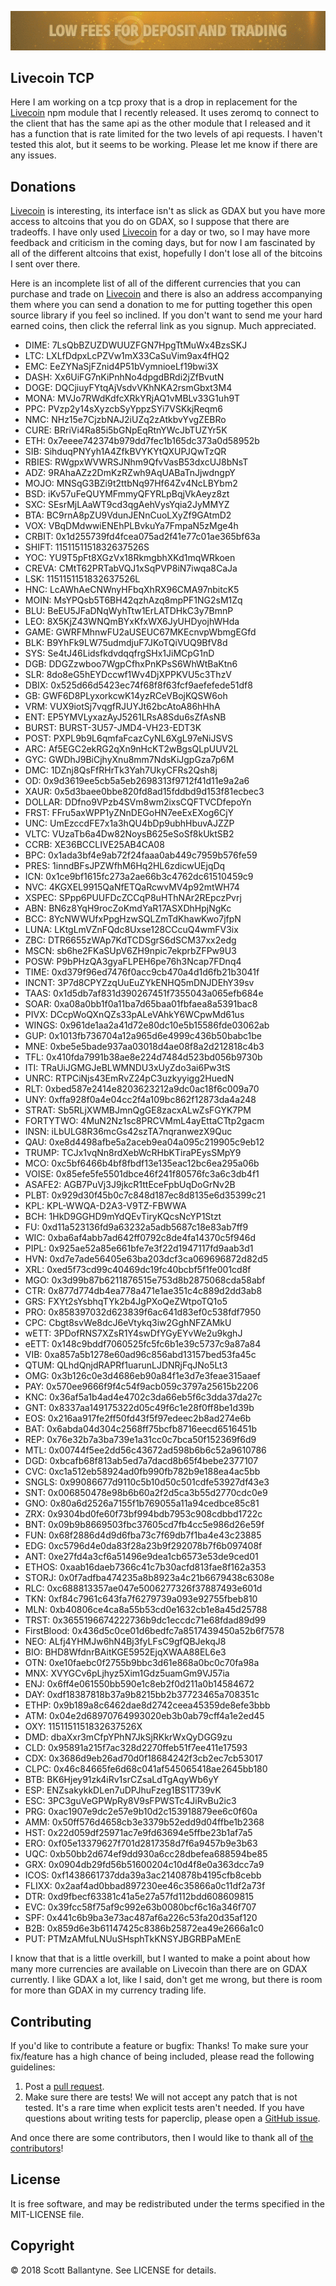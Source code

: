 [![LIVECOIN](https://github.com/ballantyne/livecoin/blob/master/images/affiliate.gif?raw=true)](https://livecoin.net/?from=Livecoin-ybRDrafb)

Livecoin TCP
------------


Here I am working on a tcp proxy that is a drop in replacement for the [Livecoin](https://livecoin.net/?from=Livecoin-ybRDrafb) npm module that I recently released.  It uses zeromq to connect to the client that has the same api as the other module that I released and it has a function that is rate limited for the two levels of api requests.  I haven't tested this alot, but it seems to be working.  Please let me know if there are any issues.


Donations
------------


[Livecoin](https://livecoin.net/?from=Livecoin-ybRDrafb) is interesting, its interface isn't as slick as GDAX but you have more access to altcoins that you do on GDAX, so I suppose that there are tradeoffs.  I have only used [Livecoin](https://livecoin.net/?from=Livecoin-ybRDrafb) for a day or two, so I may have more feedback and criticism in the coming days, but for now I am fascinated by all of the different altcoins that exist, hopefully I don't lose all of the bitcoins I sent over there. 

Here is an incomplete list of all of the different currencies that you can purchase and trade on [Livecoin](https://livecoin.net/?from=Livecoin-ybRDrafb) and there is also an address accompanying them where you can send a donation to me for putting together this open source library if you feel so inclined.  If you don't want to send me your hard earned coins, then click the referral link as you signup.  Much appreciated.


* DIME: 7LsQbBZUZDWUUZFGN7HpgTtMuWx4BzsSKJ
* LTC: LXLfDdpxLcPZVw1mX33CaSuVim9ax4fHQ2
* EMC: EeZYNaSjFZnid4P51bVymnioeLf19bwi3X
* DASH: Xx6UiFG7nKiPnhNo4dpgdBRdi2jZfBvutN
* DOGE: DQCjiuyFYtqAjVsdvVKhNKA2rsmGbxt3M4
* MONA: MVJo7RWdKdfcXRkYRjAQ1vMBLv33G1uh9T
* PPC: PVzp2y14sXyzcbSyYppzSYi7VSKkjReqm6
* NMC: NHz15e7CjzbNAJ2iUZq2zAtkbvYvgZEBRo
* CURE: BRriVi4Ra85i5bGNpEqRtnYWcJbTUZYr5K
* ETH: 0x7eeee742374b979dd7fec1b165dc373a0d58952b
* SIB: SihduqPNYyh1A4ZfkBVYKYtQXUPJQwTzQR
* RBIES: RWgpxWVWRSJNhm9QfvVasB53dxcUJ8bNsT
* ADZ: 9RAhaAZz2DmKzRZwh9AqUABaTnJjwdngpY
* MOJO: MNSqG3BZi9t2ttbNq97Hf64Zv4NcLBYbm2
* BSD: iKv57uFeQUYMFmmyQFYRLpBqjVkAeyz8zt
* SXC: SEsrMjLAaWT9cd3qgAehVysYqia2JyMMYZ
* BTA: BC9rnA8pZU9VdunJENnCuoLXyZf9GAtmD2
* VOX: VBqDMdwwiENEhPLBvkuYa7FmpaN5zMge4h
* CRBIT: 0x1d255739fd4fcea075ad2f41e77c01ae365bf63a
* SHIFT: 1151151151832637526S
* YOC: YU9T5pFt8XGzVx18RkmgbhXKd1mqWRkoen
* CREVA: CMtT62PRTabVQJ1xSqPVP8iN7iwqa8CaJa
* LSK: 1151151151832637526L
* HNC: LcAWhAeCNWnyHFbqXhRX96CMA97nbitcK5
* MOIN: MsYPQsb5T6BH42qzhAzq8mpPF1NG2sM1Zq
* BLU: BeEU5JFaDNqWyhTtw1ErLATDHkC3y7BmnP
* LEO: 8X5KjZ43WNQmBYxKfxWX6JyUHDyojhWHda
* GAME: GWRFMhnwFU2aUSEUC67MKEcnvpWbmgEGfd
* BLK: B9YhFk9LW75udmdjuF7JKoTQiVUQ9BfV8d
* SYS: Se4tJ46LidsfkdvdqqfrgSHx1JiMCpG1nD
* DGB: DDGZzwboo7WgpCfhxPnKPsS6WhWtBaKtn6
* SLR: 8do8eG5hEYDccwf1Wv4DjXPPKVU5c3ThzV
* DBIX: 0x525d66d5423ec74f68f8f63fcf9aefefede51df8
* GB: GWF6D8PLyxorkcwK14yzRCeVBojKQSW6oh
* VRM: VUX9iotSj7vqgfRJUYJt62bcAtoA86hHhA
* ENT: EP5YMVLyxazAyJ5261LRsA8Sdu6sZfAsNB
* BURST: BURST-3U57-JMD4-VH23-EDT3K
* POST: PXPL9b9L6qmfaFcazCyNL6XgL97eNiJSVS
* ARC: Af5EGC2ekRG2qXn9nHcKT2wBgsQLpUUV2L
* GYC: GWDhJ9BiCjhyXnu8mm7NdsKiJgpGza7p6M
* DMC: 1DZnj8QsFfRHrTk3Yah7UkyCFRs2Qsh8j
* OD: 0x9d3619ee5cb5a5eb2698313f9712f41d11e9a2a6
* XAUR: 0x5d3baee0bbe820fd8ad15fddbd9d153f81ecbec3
* DOLLAR: DDfno9VPzb4SVm8wm2ixsCQFTVCDfepoYn
* FRST: FFru5axWPP1yZNnDEGoHN7eeExEXog6CjY
* UNC: UmEzccdFE7x1a3hQU4bDp9ubhHbuvAJZZP
* VLTC: VUzaTb6a4Dw82NoysB625eSoSf8kUktSB2
* CCRB: XE36BCCLIVE25AB4CA08
* BPC: 0x1ada3bf4e9ab72f24faaa0ab449c7959b576fe59
* PRES: 1inndBFsJPZWfhM6Hq2HL6zdicwUEjqDq
* ICN: 0x1ce9bf1615fc273a2ae66b3c4762dc61510459c9
* NVC: 4KGXEL9915QaNfETQaRcwvMV4p92mtWH74
* XSPEC: SPpp6PUUFDcZCCqP8uHThNAr2REpczPvrj
* ABN: BN6z8YqH9rocZoKmdYaR17ASXDhHpjNgKc
* BCC: 8YcNWWUfxPpgHzwSQLZmTdKhawKwo7jfpN
* LUNA: LKtgLmVZnFQdc8Uxse128CCcuQ4wmFV3ix
* ZBC: DTR6655zWAp7KdTCDSgrS6dSCM37xx2edg
* MSCN: sb6he2FKaSUpV6ZH9npic7ekprbZFPw9U3
* POSW: P9bPHzQA3gyaFLPEH6pe76h3Ncap7FDnq4
* TIME: 0xd379f96ed7476f0acc9cb470a4d1d6fb21b3041f
* INCNT: 3P7d8CPYZzqUuEuZYkENHQ5mDNJDEhY39sv
* TAAS: 0x1d5db7af831d390267451f7355043a065efb684e
* SOAR: 0xa08a0bb1f0a11ba7d65baa01fbfaea8a5391bac8
* PIVX: DCcpWoQXnQZs33pALeVAhkY6WCpwMd61us
* WINGS: 0x961de1aa2a41d72e80dc10e5b15586fde03062ab
* GUP: 0x1013fb736704a12a965d6e4999c436b50babc1be
* MNE: 0xbe5e5bade937aa03018d4ae08f8a2d212818c4b3
* TFL: 0x410fda7991b38ae8e224d7484d523bd056b9730b
* ITI: TRaUiJGMGJeBLWMNDU3xUyZdo3ai6Pw3tS
* UNRC: RTPCiNjs43EmRvZ24pC3uzkyyigg2HuedN
* RLT: 0xbed587e2414e8203623212a9dc0ac18f6c009a70
* UNY: 0xffa928f0a4e04cc2f4a109bc862f12873da4a248
* STRAT: Sb5RLjXWMBJmnQgGE8zacxALwZsFGYK7PM
* FORTYTWO: 4MuN2Nz1sc8PRCVMmL4ayEttaCTtp2gacm
* INSN: iLbULG8R36mcGs42szTA7nqranwezX9Quc
* QAU: 0xe8d4498afbe5a2aceb9ea04a095c219905c9eb12
* TRUMP: TCJx1vqNn8rdXebWcRHbKTiraPEysSMpY9
* MCO: 0xc5bf6466b4bf8fbdf13e135eac12bc6ea295a06b
* VOISE: 0x85efe5fe5501dbce46f241f80576fc3a6c3db4f1
* ASAFE2: AGB7PuVj3J9jkcR1ttEceFpbUqDoGrNv2B
* PLBT: 0x929d30f45b0c7c848d187ec8d8135e6d35399c21
* KPL: KPL-WWQA-D2A3-V9TZ-FBWWA
* BCH: 1HkD9GGHD9mYdQEvTiryKQcsNcYP1Stzt
* FU: 0xd11a523136fd9a63232a5adb5687c18e83ab7ff9
* WIC: 0xba6af4abb7ad642ff0792c8de4fa14370c5f946d
* PIPL: 0x925ae52a85e661bfe7e3f22d1947117fd9aab3d1
* HVN: 0xd7e7ade56405e63ba203dcf3ca069696872d82d5
* XRL: 0xed5f73cd99c40469dc19fc40bcbf5f1fe001cd8f
* MGO: 0x3d99b87b6211876515e753d8b2875068cda58abf
* CTR: 0x877d774db4ea778a471e1ae351c4c889d2dd3ab8
* GRS: FXYt2sYsbhqTYk2b4JgPXoQeZWtpoTQ1o5
* PRO: 0x858397032d623839f6ac641d83ef0c538fdf7950
* CPC: Cbgt8svWe8dcJ6eVtykq3iw2GghNFZAMkU
* wETT: 3PDofRNS7XZsR1Y4swDfYGyEYvWe2u9kghJ
* eETT: 0x148c9bddf7060525fc5fc6b1e39c5737c9a87a84
* VIB: 0xa857a5b1278e60ad96c856abd13157bed53fa45c
* QTUM: QLhdQnjdRAPRf1uarunLJDNRjFqJNo5Lt3
* OMG: 0x3b126c0e3d4686eb90a84f1e3d7e3feae315aaef
* PAY: 0x570ee9666f9f4c54f9acb059c3797a25615b2206
* KNC: 0x36af5a1b4ad4e4702c3da66eb5f6c3dda37da27c
* GNT: 0x8337aa149175322d05c49f6c1e28f0ff8be1d39b
* EOS: 0x216aa917fe2ff50fd43f5f97edeec2b8ad274e6b
* BAT: 0x6abda04d304c2568ff75bcfb8716eecd6516451b
* REP: 0x76e32b7a3ba739e1a31cc0c7bca50f152369f6d9
* MTL: 0x00744f5ee2dd56c43672ad598b6b6c52a9610786
* DGD: 0xbcafb68f813ab5ed7a7dacd8b65f4bebe2377107
* CVC: 0xc1a512eb58924ad0fb990fb782b9e188ea4ac5bb
* SNGLS: 0x99086677d9110c5b10d50c501cdfe53927df43e3
* SNT: 0x006850478e98b6b60a2f2d5ca3b55d2770cdc0e9
* GNO: 0x80a6d2526a7155f1b769055a11a94cedbce85c81
* ZRX: 0x9304bd0fe60f73bf994bdb7953c908cdbbd1722c
* BNT: 0x09b9b8669503fbc37605cd7fb4cc5e986d26e59f
* FUN: 0x68f2886d4d9d6fba73c7f69db7f1ba4e43c23885
* EDG: 0xc5796d4e0da83f28a23b9f292078b7f6b097408f
* ANT: 0xe27fd4a3cf6a51496e9dea1cb6573e53de9ced01
* ETHOS: 0xaab16daeb7366c41c7b30acfd813fae8f162a353
* STORJ: 0x0f7adfba474235a8b8923a4c21b6679438c6308e
* RLC: 0xc688813357ae047e5006277326f37887493e601d
* TKN: 0xf84c7961c643fa7f6279739a093e92755fbeb810
* MLN: 0xb40806ce4ca8a55b53cd0e1632cb1e8a45d25788
* TRST: 0x3655196674222736b9dc1eccdc71e68fdad89d99
* FirstBlood: 0x436d5c0ce01d6bedfc7a8517439450a52b6f7578
* NEO: ALfj4YHMJw6hN4Bj3fyLFsC9gfQBJekqJ8
* BIO: BHD8WfdnrBAitKGE5952EjqXWAA88EL6e3
* OTN: 0xe10faebc0f2755b9bbc3d61e868a0bc0c70fa98a
* MNX: XVYGCv6pLjhyz5Xim1Gdz5uamGm9VJ57ia
* ENJ: 0x6ff4e061550bb590e1c8eb2f0d211a0b14584672
* DAY: 0xdf18387818b37a9b8215bb2b37723465a708351c
* ETHP: 0x9b189a8c6462dae8d2742ceea45359de8efe3bbb
* ATM: 0x04e2d68970764993020eb3b0ab79cff4a1e2ed45
* OXY: 1151151151832637526X
* DMD: dbaXxr3mCfpYPhN7JkSjRKkrWxQyDGG9zu
* CLD: 0x95891a215f7ac328d2270ffeb51f7ee411e17593
* CDX: 0x3686d9eb26ad70d0f18684242f3cb2ec7cb53017
* CLPC: 0x46c84665fe6d68c041af545065418ae2645bb180
* BTB: BK6Hjey91zk4iRv1srCZsaLdTgAqyWb6yY
* ESP: ENZsakykkDLen7uDPJhuFzeg1BS1T739vK
* ESC: 3PC3guVeGPWpRy8V9sFPWSTc4JiRvBu2ic3
* PRG: 0xac1907e9dc2e57e9b10d2c153918879ee6c0f60a
* AMM: 0x50ff576d4658cb3e3379b52edd9d04ffbe1b2368
* HST: 0x22d059df25971ac7e9fd63694e5ffbe23b1af7a5
* ERO: 0xf05e13379627f701d2817358d7f6a9457b9e3b63
* UQC: 0xb50bb2d674ef9dd930a6cc28dbefea688594be85
* GRX: 0x0904db29fd56b51600204c10d4f8e0a363dcc7a9
* ICOS: 0xf1438661737dda39a3ac2140878b4195cfb8cebb
* FLIXX: 0x2aaf4ad0bbad897230ee46c35866a0c11df2a73f
* DTR: 0xd9fbecf63381c41a5e27a57fd112bdd608609815
* EVC: 0x39fcc58f75af9c992e63b0080bcf6c16a346f707
* SPF: 0x441c6b9ba3e73ac487af6a226c53fa20d35af120
* B2B: 0x859d6e3b61147425c8386b25872ea49e2666a1c0
* PUT: PTMzAMfuLNUuSHsphTkKNSYJBGRBPaMEnE


I know that that is a little overkill, but I wanted to make a point about how many more currencies are available on Livecoin than there are on GDAX currently.  I like GDAX a lot, like I said, don't get me wrong, but there is room for more than GDAX in my currency trading life.   

Contributing
------------

If you'd like to contribute a feature or bugfix: Thanks! To make sure your fix/feature has a high chance of being included, please read the following guidelines:

1. Post a [pull request](https://github.com/ballantyne/livecoin-tcp/compare/).
2. Make sure there are tests! We will not accept any patch that is not tested.
   It's a rare time when explicit tests aren't needed. If you have questions
   about writing tests for paperclip, please open a
   [GitHub issue](https://github.com/ballantyne/livecoin-tcp/issues/new).


And once there are some contributors, then I would like to thank all of [the contributors](https://github.com/ballantyne/livecoin-tcp/graphs/contributors)!

License
-------

It is free software, and may be redistributed under the terms specified in the MIT-LICENSE file.

Copyright
-------
© 2018 Scott Ballantyne. See LICENSE for details.

